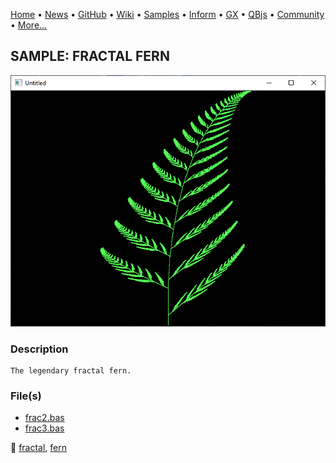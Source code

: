 [Home](https://qb64.com) • [News](../../news.md) • [GitHub](https://github.com/QB64Official/qb64) • [Wiki](https://github.com/QB64Official/qb64/wiki) • [Samples](../../samples.md) • [Inform](../../inform.md) • [GX](../../gx.md) • [QBjs](../../qbjs.md) • [Community](../../community.md) • [More...](../../more.md)

## SAMPLE: FRACTAL FERN

![screenshot.png](img/screenshot.png)

### Description

```text
The legendary fractal fern.
```

### File(s)

* [frac2.bas](src/frac2.bas)
* [frac3.bas](src/frac3.bas)

🔗 [fractal](../fractal.md), [fern](../fern.md)
